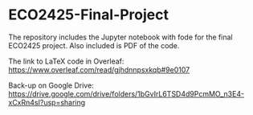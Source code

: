 # ECO2425-Final-Project

The repository includes the Jupyter notebook with fode for the final ECO2425 project. Also included is PDF of the code.

The link to LaTeX code in Overleaf: https://www.overleaf.com/read/gjhdnnpsxkqb#9e0107

Back-up on Google Drive: https://drive.google.com/drive/folders/1bGvIrL6TSD4d9PcmMO_n3E4-xCxRn4sI?usp=sharing
